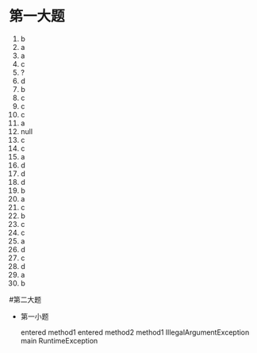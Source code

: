 # 第一大题
1. b 
2. a 
3. a 
4. c 
5. ?
6. d
7. b
8. c
9. c
10. c
11. a
12. null
13. c
14. c
15. a
16. d
17. d
18. d
19. b
20. a
21. c
22. b
23. c
24. c
25. a
26. d
27. c
28. d
29. a
30. b

#第二大题

- 第一小题

	entered method1
	entered method2
	method1 IllegalArgumentException
	main RuntimeException
